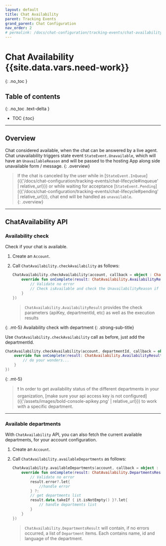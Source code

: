 ```yaml
---
layout: default
title: Chat Availability
parent: Tracking Events
grand_parent: Chat Configuration
nav_order: 2
# permalink: /docs/chat-configuration/tracking-events/chat-availability
---
```


# Chat Availability {{site.data.vars.need-work}}
{: .no_toc }

## Table of contents
{: .no_toc .text-delta }

- TOC
{:toc}

---

## Overview
Chat considered available, when the chat can be answered by a live agent.
Chat unavailability triggers state event `StateEvent.Unavailable`, which will have an `UnavailableReason` and will be passed to the hosting App along side unavailable form / message. 
{: .overview}

> If the chat is canceled by the user while in [`StateEvent.InQueue`]({{'/docs/chat-configuration/tracking-events/chat-lifecycle#inqueue' | relative_url}}) or while waiting for acceptance [`StateEvent.Pending`]({{'/docs/chat-configuration/tracking-events/chat-lifecycle#pending' | relative_url}}), chat end will be handled as `unavailable`.  
{: .overview}

---

## ChatAvailability API
### Availability check
Check if your chat is available.   

1. Create an `Account`.

2. Call `ChatAvailability.checkAvailability` as follows:
    ```kotlin
    ChatAvailability.checkAvailability(account, callback = object : ChatAvailability.Callback {
        override fun onComplete(result: ChatAvailability.AvailabilityResult) {
            // Validate no error
            // Check isAvailable and check the UnavailabilityReason if not 
        }
    })
    ```

    > `ChatAvailability.AvailabilityResult` provides the check parameters (apiKey, departmentId, etc) as well as the execution results 

{: .mt-5}
Availability check with department 
{: .strong-sub-title}
  
Use `ChatAvailability.checkAvailability` call as before, just add the departmentId.   
    
```kotlin
ChatAvailability.checkAvailability(account, departmentId, callback = object : ChatAvailability.Callback {
    override fun onComplete(result: ChatAvailability.AvailabilityResult) {
        // do your wonders...  
    }
})
```

{: .mt-5}
> ❗ In order to get availability status of the different departments in your organization, [make sure your api access key is not configured]({{'/assets/images/bold-console-apikey.png' | relative_url}}) to work with a specific department.

---

### Available departments
With `ChatAvailability` API, you can also fetch the current available departments, for your account configuration.

1. Create an `Account`.

2. Call `ChatAvailability.availableDepartments` as follows:
    ```kotlin
    ChatAvailability.availableDepartments(account, callback = object : ChatAvailability.DepartmentsCallback {
        override fun onComplete(result: ChatAvailability.DepartmentsResult) {
            // Validate no error
            result.error?.let{
                //handle error
            } ?:        
            // get departments list
            result.data.takeIf { it.isNotEmpty() }?.let{
                // handle departments list
            }
        }
    })
    ```

    > `ChatAvailability.DepartmentsResult` will contain, if no errors occurred, a list of `Department` items. Each contains name, id and language of the department.



